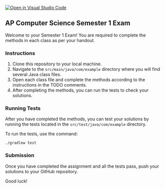 [![Open in Visual Studio Code](https://classroom.github.com/assets/open-in-vscode-718a45dd9cf7e7f842a935f5ebbe5719a5e09af4491e668f4dbf3b35d5cca122.svg)](https://classroom.github.com/online_ide?assignment_repo_id=13234768&assignment_repo_type=AssignmentRepo)
## AP Computer Science Semester 1 Exam

Welcome to your Semester 1 Exam! You are required to complete the methods in each class as per your handout.
### Instructions

1. Clone this repository to your local machine.
2. Navigate to the `src/main/java/com/example` directory where you will find several Java class files.
3. Open each class file and complete the methods according to the instructions in the TODO comments.
4. After completing the methods, you can run the tests to check your solutions.

### Running Tests

After you have completed the methods, you can test your solutions by running the tests located in the `src/test/java/com/example` directory.

To run the tests, use the command:

```
./gradlew test
```

### Submission

Once you have completed the assignment and all the tests pass, push your solutions to your GitHub repository.

Good luck!
